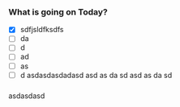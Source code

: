 ### What is going on Today?
- [x] sdfjsldfksdfs
- [ ] da
- [ ] d
- [ ] ad
- [ ] as
- [ ] d
asdasdasdadasd
asd
as
da
sd
asd
as
da
sd
###

asdasdasd